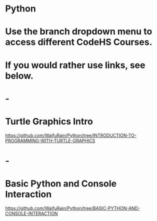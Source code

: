 # Python
# Use the branch dropdown menu to access different CodeHS Courses.
# If you would rather use links, see below.
# - 
# Turtle Graphics Intro
https://github.com/WaifuRain/Python/tree/INTRODUCTION-TO-PROGRAMMING-WITH-TURTLE-GRAPHICS
# - 
# Basic Python and Console Interaction
https://github.com/WaifuRain/Python/tree/BASIC-PYTHON-AND-CONSOLE-INTERACTION
